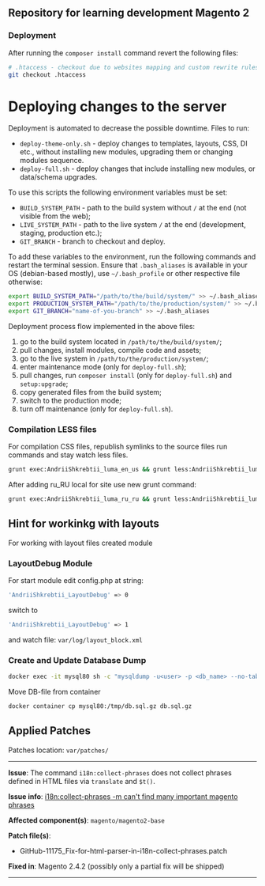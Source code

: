 ## Repository for learning development Magento 2 ##

### Deployment ###
After running the `composer install` command revert the following files:
```bash
# .htaccess - checkout due to websites mapping and custom rewrite rules
git checkout .htaccess
```

# Deploying changes to the server #

Deployment is automated to decrease the possible downtime. Files to run:
- `deploy-theme-only.sh` - deploy changes to templates, layouts, CSS, DI etc., without installing new modules, upgrading them or changing modules sequence.
- `deploy-full.sh` - deploy changes that include installing new modules, or data/schema upgrades.
  

To use this scripts the following environment variables must be set:
- `BUILD_SYSTEM_PATH` - path to the build system without `/` at the end (not visible from the web);
- `LIVE_SYSTEM_PATH` - path to the live system `/` at the end (development, staging, production etc.);
- `GIT_BRANCH` - branch to checkout and deploy.
  

To add these variables to the environment, run the following commands and restart the terminal session. Ensure that
`.bash_aliases` is available in your OS (debian-based mostly), use `~/.bash_profile` or other respective file otherwise:

```bash
export BUILD_SYSTEM_PATH="/path/to/the/build/system/" >> ~/.bash_aliases
export PRODUCTION_SYSTEM_PATH="/path/to/the/production/system/" >> ~/.bash_aliases
export GIT_BRANCH="name-of-you-branch" >> ~/.bash_aliases
```

Deployment process flow implemented in the above files:

1) go to the build system located in `/path/to/the/build/system/`;
2) pull changes, install modules, compile code and assets;
3) go to the live system in `/path/to/the/production/system/`;
4) enter maintenance mode (only for `deploy-full.sh`);
5) pull changes, run `composer install` (only for `deploy-full.sh`) and `setup:upgrade`;
6) copy generated files from the build system;
7) switch to the production mode;
8) turn off maintenance (only for `deploy-full.sh`).

### Compilation LESS files ###
For compilation CSS files, republish symlinks to the source files run commands and stay watch less files.
```bash
grunt exec:AndriiShkrebtii_luma_en_us && grunt less:AndriiShkrebtii_luma_en_us && grunt watch
```
After adding ru_RU local for site use new grunt command:
```bash
grunt exec:AndriiShkrebtii_luma_ru_ru && grunt less:AndriiShkrebtii_luma_ru_ru && grunt watch
```

## Hint for workinkg with layouts ##
For working with layout files created module 
### LayoutDebug Module ###
For start module edit config.php at string: 
```bash
'AndriiShkrebtii_LayoutDebug' => 0
```
switch to
```bash
'AndriiShkrebtii_LayoutDebug' => 1
```
and watch file: `var/log/layout_block.xml`


### Create and Update Database Dump ###
```bash
docker exec -it mysql80 sh -c "mysqldump -u<user> -p <db_name> --no-tablespaces | gzip > /tmp/db.sql.gz"
```
Move DB-file from container
```bash
docker container cp mysql80:/tmp/db.sql.gz db.sql.gz
```


## Applied Patches ##

Patches location: `var/patches/`

---

**Issue**: The command `i18n:collect-phrases` does not collect phrases defined in HTML files via `translate` and `$t()`.

**Issue info**: [i18n:collect-phrases -m can't find many important magento phrases](https://github.com/magento/magento2/issues/11175#)

**Affected component(s)**: `magento/magento2-base`

**Patch file(s)**:
- GitHub-11175_Fix-for-html-parser-in-i18n-collect-phrases.patch

**Fixed in**: Magento 2.4.2 (possibly only a partial fix will be shipped)

---
